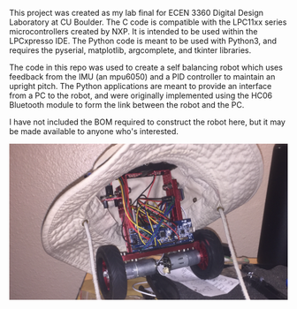This project was created as my lab final for ECEN 3360 Digital Design Laboratory at CU Boulder. The C code is compatible with the LPC11xx series microcontrollers created by NXP. It is intended to be used within the LPCxpresso IDE. The Python code is meant to be used with Python3, and requires the pyserial, matplotlib, argcomplete, and tkinter libraries.

The code in this repo was used to create a self balancing robot which uses feedback from the IMU (an mpu6050) and a PID controller to maintain an upright pitch. The Python applications are meant to provide an interface from a PC to the robot, and were originally implemented using the HC06 Bluetooth module to form the link between the robot and the PC. 

I have not included the BOM required to construct the robot here, but it may be made available to anyone who's interested.

![alt text](https://github.com/JonWingfield3/balancing_robot/blob/master/Robot.png)
